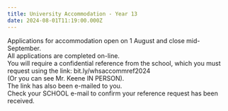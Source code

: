 ```yaml
---
title: University Accommodation - Year 13
date: 2024-08-01T11:19:00.000Z
---
```

Applications for accommodation open on 1 August and close mid-September.  
All applications are completed on-line.  
You will require a confidential reference from the school, which you must request using the link:
bit.ly/whsaccommref2024  
(Or you can see Mr. Keene IN PERSON).  
The link has also been e-mailed to you.  
Check your SCHOOL e-mail to confirm your reference request has been received.
